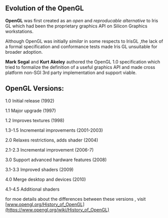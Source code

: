 
## Evolution of the OpenGL

**OpenGL** was first created as an *open* and *reproducable alternative* to Iris GL which had been the proprietary graphics API on Silicon Graphics workstations.

Although OpenGL was initially *similar* in some respects to IrisGL ,the lack of a formal specification and conformance tests made Iris GL unsuitable for broader adoption. 

**Mark Segal** and **Kurt Akeley** authored the OpenGL 1.0 specification which tried to formalize the definition of a useful graphics API and made cross platform non-SGI 3rd party implementation and support viable.

## OpenGL Versions:

1.0 Initial release (1992)

1.1 Major upgrade (1997)

1.2 Improves textures (1998)

1.3-1.5 Incremental improvements (2001-2003) 

2.0 Relaxes restrictions, adds shader (2004)

2.1-2.3 Incremental improvement (2006-7)

3.0 Support advanced hardware features (2008) 

3.1-3.3 Improved shaders (2009)

4.0 Merge desktop and devices (2010)

4.1-4.5 Additional shaders

for moe details about the differences between these versions , visit [www.opengl.org/History_of_OpenGL](https://www.opengl.org/wiki/History_of_OpenGL)

